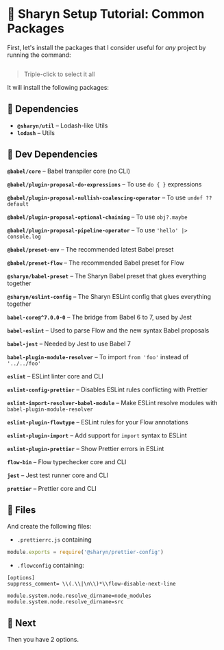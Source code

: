 # 🌹 Sharyn Setup Tutorial: Common Packages

First, let's install the packages that I consider useful for _any_ project by running the command:

```bash

```

> Triple-click to select it all

It will install the following packages:

## 🌹 Dependencies

- **`@sharyn/util`** – Lodash-like Utils
- **`lodash`** – Utils

## 🌹 Dev Dependencies

**`@babel/core`** – Babel transpiler core (no CLI)

**`@babel/plugin-proposal-do-expressions`** – To use `do { }` expressions

**`@babel/plugin-proposal-nullish-coalescing-operator`** – To use `undef ?? default`

**`@babel/plugin-proposal-optional-chaining`** – To use `obj?.maybe`

**`@babel/plugin-proposal-pipeline-operator`** – To use `'hello' |> console.log`

**`@babel/preset-env`** – The recommended latest Babel preset

**`@babel/preset-flow`** – The recommended Babel preset for Flow

**`@sharyn/babel-preset`** – The Sharyn Babel preset that glues everything together

**`@sharyn/eslint-config`** – The Sharyn ESLint config that glues everything together

**`babel-core@^7.0.0-0`** – The bridge from Babel 6 to 7, used by Jest

**`babel-eslint`** – Used to parse Flow and the new syntax Babel proposals

**`babel-jest`** – Needed by Jest to use Babel 7

**`babel-plugin-module-resolver`** – To import `from 'foo'` instead of `'../../foo'`

**`eslint`** – ESLint linter core and CLI

**`eslint-config-prettier`** – Disables ESLint rules conflicting with Prettier

**`eslint-import-resolver-babel-module`** – Make ESLint resolve modules with `babel-plugin-module-resolver`

**`eslint-plugin-flowtype`** – ESLint rules for your Flow annotations

**`eslint-plugin-import`** – Add support for `import` syntax to ESLint

**`eslint-plugin-prettier`** – Show Prettier errors in ESLint

**`flow-bin`** – Flow typechecker core and CLI

**`jest`** – Jest test runner core and CLI

**`prettier`** – Prettier core and CLI

## 🌹 Files

And create the following files:

- `.prettierrc.js` containing

```js
module.exports = require('@sharyn/prettier-config')
```

- `.flowconfig` containing:

```
[options]
suppress_comment= \\(.\\|\n\\)*\\flow-disable-next-line

module.system.node.resolve_dirname=node_modules
module.system.node.resolve_dirname=src
```

## 🌹 Next

Then you have 2 options.
